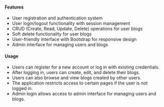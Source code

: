 <h4> Features </h4>

- User registration and authentication system
- User login/logout functionality with session management
- CRUD (Create, Read, Update, Delete) operations for user blogs
- Soft delete functionality for user blogs
- User-friendly interface with Bootstrap for responsive design
- Admin interface for managing users and blogs


<h4>Usage</h4>

- Users can register for a new account or log in with existing credentials.
- After logging in, users can create, edit, and delete their blogs.
- Users can also browse and view blogs created by other users.
- The application restricts access to certain pages if the user is not logged in.
- Admin login allows access to admin interface for managing users and blogs.
